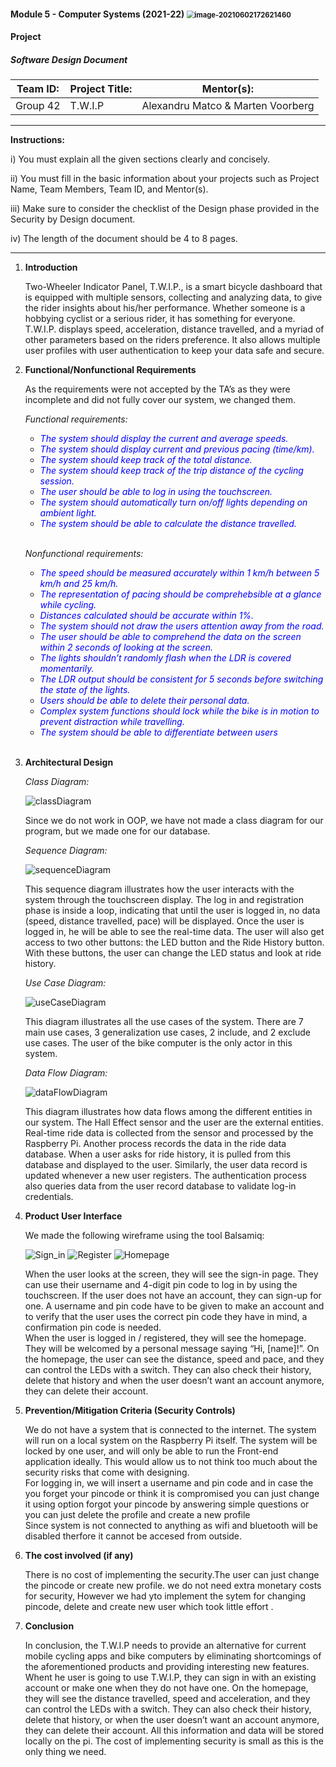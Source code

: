 #### **Module 5 - Computer Systems (2021-22)**  <img src="C:\Users\SarmahDK\AppData\Roaming\Typora\typora-user-images\image-20210602172621460.png" alt="image-20210602172621460" style="zoom:80%;" />

#### **Project**

##### **Software Design Document**


| Team ID: | Project Title: | Mentor(s): |
| -------- | -------------- | ---------- |
| Group 42 | T.W.I.P | Alexandru Matco & Marten Voorberg |

**					**
**Instructions:**

i) You must explain all the given sections clearly and concisely.

ii) You must fill in the basic information about your projects such as Project Name, Team Members, Team ID, and Mentor(s). 

iii) Make sure to consider the checklist of the Design phase provided in the Security by Design document.

iv) The length of the document should be 4 to 8 pages.
**					**

1. **Introduction**

      Two-Wheeler Indicator Panel, T.W.I.P.,  is a smart bicycle dashboard that is equipped with multiple sensors, collecting and analyzing data,  to give the rider insights about his/her performance. Whether someone is a hobbying cyclist or a serious rider, it has something for everyone. 
T.W.I.P. displays speed, acceleration, distance travelled, and a myriad of other parameters based on the riders preference. It also allows multiple user profiles with user authentication to keep your data safe and secure.

2. **Functional/Nonfunctional Requirements**
     
      As the requirements were not accepted by the TA’s as they were incomplete and did not fully cover our system, we changed them.
      
      *Functional requirements:*
      - <span style="color:blue">*The system should display the current and average speeds.*</span>
      - <span style="color:blue">*The system should display current and previous pacing (time/km).*</span>
      - <span style="color:blue">*The system should keep track of the total distance.*</span>
      - <span style="color:blue">*The system should keep track of the trip distance of the cycling session.*</span>
      - <span style="color:blue">*The user should be able to log in using the touchscreen.*</span>
      - <span style="color:blue">*The system should automatically turn on/off lights depending on ambient light.*</span>
      - <span style="color:blue">*The system should be able to calculate the distance travelled.*</span>
      <br />

      *Nonfunctional requirements:*
      - <span style="color:blue">*The speed should be measured accurately within 1 km/h between 5 km/h and 25 km/h.*</span>
      - <span style="color:blue">*The representation of pacing should be comprehebsible at a glance while cycling.*</span>
      - <span style="color:blue">*Distances calculated should be accurate within 1%.*</span>
      - <span style="color:blue">*The system should not draw the users attention away from the road.*</span>
      - <span style="color:blue">*The user should be able to comprehend the data on the screen within 2 seconds of looking at the screen.*</span>
      - <span style="color:blue">*The lights shouldn’t randomly flash when the LDR is covered momentarily.*</span>
      - <span style="color:blue">*The LDR output should be consistent for 5 seconds before switching the state of the lights.*</span>
      - <span style="color:blue">*Users should be able to delete their personal data.*</span>
      - <span style="color:blue">*Complex system functions should lock while the bike is in motion to prevent distraction while travelling.*</span>
      - <span style="color:blue">*The system should be able to differentiate between users*</span> 

      <br />
   

3. **Architectural Design**

      *Class Diagram:*

      ![classDiagram](docs/Diagrams/databaseSchema.png)

      Since we do not work in OOP, we have not made a class diagram for our program, but we made one for our database. 

      *Sequence Diagram:*

      ![sequenceDiagram](docs/Diagrams/sequenceDiagram.png)

      This sequence diagram illustrates how the user interacts with the system through the touchscreen display. The log in and registration phase is inside a loop, indicating that until the user is logged in, no data (speed, distance travelled, pace) will be displayed. 
Once the user is logged in, he will be able to see the real-time data. The user will also get access to two other buttons: the LED button and the Ride History button. With these buttons, the user can change the LED status and look at ride history.     

      *Use Case Diagram:*

      ![useCaseDiagram](docs/Diagrams/useCaseDiagram.png)

      This diagram illustrates all the use cases of the system. There are 7 main use cases, 3 generalization use cases, 2 include, and 2 exclude use cases. The user of the bike computer is the only actor in this system.

      *Data Flow Diagram:*

      ![dataFlowDiagram](docs/Diagrams/dataFlowDiagram.png)

      This diagram illustrates how data flows among the different entities in our system. The Hall Effect sensor and the user are the external entities. Real-time ride data is collected from the sensor and processed by the Raspberry Pi. Another process records the data in the ride data database. When a user asks for ride history, it is pulled from this database and displayed to the user. Similarly, the user data record is updated whenever a new user registers. The authentication process also queries data from the user record database to validate log-in credentials. 

4. **Product User Interface**

      We made the following wireframe using the tool Balsamiq:

      ![Sign_in](docs/Wireframe/Sign_in.png)
      ![Register](docs/Wireframe/Register.png)
      ![Homepage](docs/Wireframe/Homepage.png)

      When the user looks at the screen, they will see the sign-in page. They can use their username and 4-digit pin code to log in by using the touchscreen. If the user does not have an account, they can sign-up for one. A username and pin code have to be given to make an account and to verify that the user uses the correct pin code they have in mind, a confirmation pin code is needed. <br />
When the user is logged in / registered, they will see the homepage. They will be welcomed by a personal message saying “Hi, [name]!”. On the homepage, the user can see the distance, speed and pace, and they can control the LEDs with a switch. They can also check their history, delete that history and when the user doesn’t want an account anymore, they can delete their account.

5. **Prevention/Mitigation Criteria (Security Controls)**
      
      We do not have a system that is connected to the internet. The system will run on a local system on the Raspberry Pi itself. The system will be locked by one user, and will only be able to run the Front-end application ideally. This would allow us to not think too much about the security risks that come with designing. <br />
For logging in, we will insert a username and pin code and in case the you forget your pincode or think it is compromised you can just change it using option forgot your pincode by answering simple questions or you can just delete the profile and create a new profile <br />
Since system is not connected to anything as wifi and bluetooth will be disabled therfore it cannot be accesed from outside.
6. **The cost involved (if any)**

      There is no cost of implementing the security.The user can just change the pincode or create new profile.  we do not need extra monetary costs for security, However we had yto implement the sytem for changing pincode, delete and create new user which took little effort . 

7. **Conclusion**

      In conclusion, the T.W.I.P needs to provide an alternative for current mobile cycling apps and bike computers by eliminating shortcomings of the aforementioned products and providing interesting new features. Whent he user is going to use T.W.I.P, they can sign in with an existing account or make one when they do not have one. On the homepage, they will see the distance travelled,  speed and acceleration, and they can control the LEDs with a switch. They can also check their history, delete that history, or when the user doesn’t want an account anymore, they can delete their account. All this information and data will be stored locally on the pi. The cost of implementing security is small as this is the only thing we need.   
